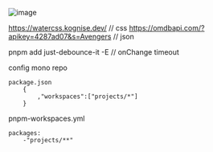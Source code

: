 ![image](https://user-images.githubusercontent.com/93483481/230547246-74f38693-9667-4379-9e41-cabf503038a2.png)


https://watercss.kognise.dev/ // css
https://omdbapi.com/?apikey=4287ad07&s=Avengers // json

pnpm add just-debounce-it -E // onChange timeout

config mono repo

    package.json
        {
            ,"workspaces":["projects/*"]
        }

pnpm-workspaces.yml

    packages:
        -"projects/**"
